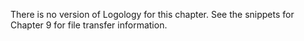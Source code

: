 There is no version of Logology for this chapter. See the snippets for Chapter 9 for file transfer information.
